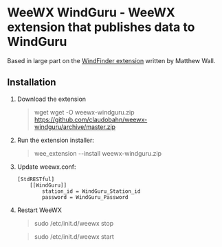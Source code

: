 WeeWX WindGuru - WeeWX extension that publishes data to WindGuru
=
Based in large part on the [WindFinder extension](https://github.com/weewx/weewx/wiki/windfinder) written by Matthew Wall.

## Installation
1. Download the extension
    > wget wget -O weewx-windguru.zip https://github.com/claudobahn/weewx-windguru/archive/master.zip

2. Run the extension installer:

   > wee_extension --install weewx-windguru.zip

2. Update weewx.conf:

    ```
    [StdRESTful]
        [[WindGuru]]
            station_id = WindGuru_Station_id
            password = WindGuru_Password
    ```

3. Restart WeeWX

    > sudo /etc/init.d/weewx stop

    > sudo /etc/init.d/weewx start

